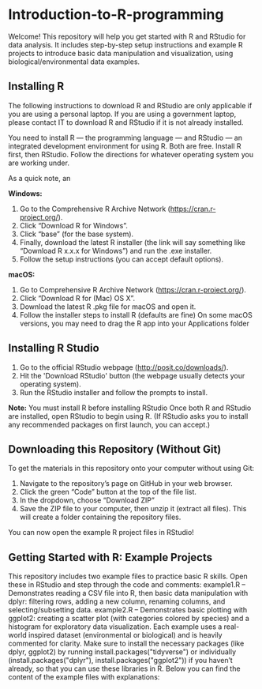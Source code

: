 # Introduction-to-R-programming

Welcome! This repository will help you get started with R and RStudio for data analysis. It includes step-by-step setup instructions and example R projects to introduce basic data manipulation and visualization, using biological/environmental data examples.

## Installing R

The following instructions to download R and RStudio are only applicable if you are using a personal laptop.
If you are using a government laptop, please contact IT to download R and RStudio if it is not already installed. 

You need to install R — the programming language — and RStudio — an integrated development environment for using R. Both are free. Install R first, then RStudio.
Follow the directions for whatever operating system you are working under. 

As a quick note, an 

**Windows:**

  1. Go to the Comprehensive R Archive Network (https://cran.r-project.org/).
  2. Click “Download R for Windows”.
  3. Click “base” (for the base system).
  4. Finally, download the latest R installer (the link will say something like “Download R x.x.x for Windows”) and run the .exe installer.
  5. Follow the setup instructions (you can accept default options).

**macOS:**

  1. Go to Comprehensive R Archive Network (https://cran.r-project.org/).
  2. Click “Download R for (Mac) OS X”. 
  3. Download the latest R .pkg file for macOS and open it.
  4. Follow the installer steps to install R (defaults are fine)
     On some macOS versions, you may need to drag the R app into your Applications folder

## Installing R Studio
   1. Go to the official RStudio webpage (http://posit.co/downloads/).
   2. Hit the 'Download RStudio' button (the webpage usually detects your operating system). 
   3. Run the RStudio installer and follow the prompts to install.

**Note:** You must install R before installing RStudio
Once both R and RStudio are installed, open RStudio to begin using R. (If RStudio asks you to install any recommended packages on first launch, you can accept.)

## Downloading this Repository (Without Git)
To get the materials in this repository onto your computer without using Git:
  1. Navigate to the repository’s page on GitHub in your web browser.
  2. Click the green “Code” button at the top of the file list.
  3. In the dropdown, choose “Download ZIP”
  4. Save the ZIP file to your computer, then unzip it (extract all files). This will create a folder containing the repository files.

You can now open the example R project files in RStudio!

## Getting Started with R: Example Projects
This repository includes two example files to practice basic R skills. Open these in RStudio and step through the code and comments:
example1.R – Demonstrates reading a CSV file into R, then basic data manipulation with dplyr: filtering rows, adding a new column, renaming columns, and selecting/subsetting data.
example2.R – Demonstrates basic plotting with ggplot2: creating a scatter plot (with categories colored by species) and a histogram for exploratory data visualization.
Each example uses a real-world inspired dataset (environmental or biological) and is heavily commented for clarity. Make sure to install the necessary packages (like dplyr, ggplot2) by running install.packages("tidyverse") or individually (install.packages("dplyr"), install.packages("ggplot2")) if you haven’t already, so that you can use these libraries in R. Below you can find the content of the example files with explanations:

